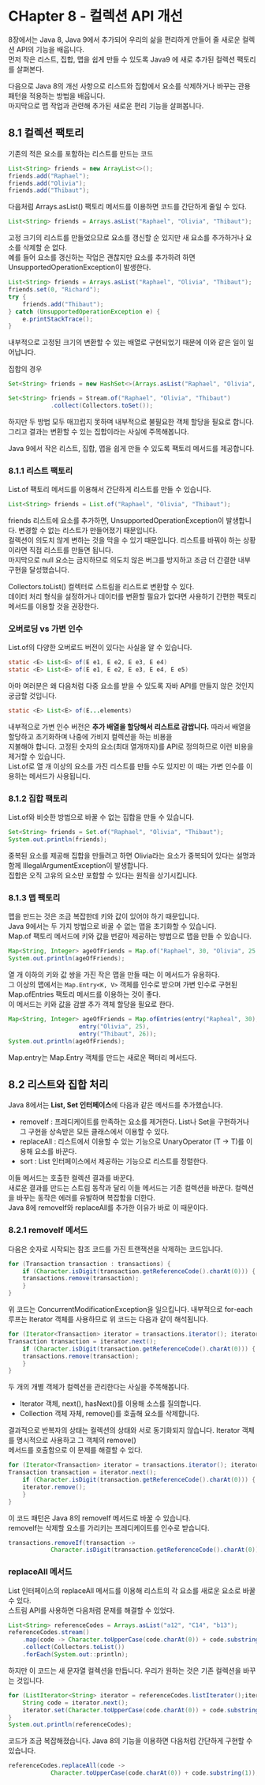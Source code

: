# CHapter 8 - 컬렉션 API 개선
8장에서는 Java 8, Java 9에서 추가되어 우리의 삶을 편리하게 만들어 줄 새로운 컬렉션 API의 기능을 배웁니다.  
먼저 작은 리스트, 집합, 맵을 쉽게 만들 수 있도록 Java9 에 새로 추가된 컬렉션 팩토리를 살펴본다.  
  
다음으로 Java 8의 개선 사항으로 리스트와 집합에서 요소를 삭제하거나 바꾸는 관용 패턴을 적용하는 방법을 배웁니다.  
마지막으로 맵 작업과 관련해 추가된 새로운 편리 기능을 살펴봅니다.  
  
## 8.1 컬렉션 팩토리
기존의 적은 요소를 포함하는 리스트를 만드는 코드
```java
List<String> friends = new ArrayList<>();
friends.add("Raphael");
friends.add("Olivia");
friends.add("Thibaut");
```
다음처럼 Arrays.asList() 팩토리 메서드를 이용하면 코드를 간단하게 줄일 수 있다.  
```java
List<String> friends = Arrays.asList("Raphael", "Olivia", "Thibaut");
```
고정 크기의 리스트를 만들었으므로 요소를 갱신할 순 있지만 새 요소를 추가하거나 요소를 삭제할 순 없다.  
예를 들어 요소를 갱신하는 작업은 괜찮지만 요소를 추가하려 하면 UnsupportedOperationException이 발생한다.  
```java
List<String> friends = Arrays.asList("Raphael", "Olivia", "Thibaut");
friends.set(0, "Richard");
try {
	friends.add("Thibaut");
} catch (UnsupportedOperationException e) {
	e.printStackTrace();
}
```
  
내부적으로 고정된 크기의 변환할 수 있는 배열로 구현되었기 때문에 이와 같은 일이 일어납니다.  
  
집합의 경우  
```java
Set<String> friends = new HashSet<>(Arrays.asList("Raphael", "Olivia", "Thibaut"));

Set<String> friends = Stream.of("Raphael", "Olivia", "Thibaut")
			.collect(Collectors.toSet());
```
하지만 두 방법 모두 매끄럽지 못하며 내부적으로 불필요한 객체 할당을 필요로 합니다.  
그리고 결과는 변환할 수 있는 집합이라는 사실에 주목해봅니다.  
  
Java 9에서 작은 리스트, 집합, 맵을 쉽게 만들 수 있도록 팩토리 메서드를 제공합니다.  
  
### 8.1.1 리스트 팩토리
List.of 팩토리 메서드를 이용해서 간단하게 리스트를 만들 수 있습니다.  
```java
List<String> friends = List.of("Raphael", "Olivia", "Thibaut");
```
friends 리스트에 요소를 추가하면, UnsupportedOperationException이 발생합니다. 변경할 수 없는 리스트가 만들어졌기 때문입니다.  
컬렉션이 의도치 않게 변하는 것을 막을 수 있기 때문입니다. 리스트를 바꿔야 하는 상황이라면 직접 리스트를 만들면 됩니다.  
마지막으로 null 요소는 금지하므로 의도치 않은 버그를 방지하고 조금 더 간결한 내부 구현을 달성했습니다.  
  
Collectors.toList() 컬렉터로 스트림을 리스트로 변환할 수 있다.  
데이터 처리 형식을 설정하거나 데이터를 변환할 필요가 없다면 사용하기 간편한 팩토리 메서드를 이용할 것을 권장한다.  
  
### 오버로딩 vs 가변 인수
List.of의 다양한 오버로드 버전이 있다는 사실을 알 수 있습니다.  
```java
static <E> List<E> of(E e1, E e2, E e3, E e4)
static <E> List<E> of(E e1, E e2, E e3, E e4, E e5)
```
아마 여러분은 왜 다음처럼 다중 요소를 받을 수 있도록 자바 API를 만들지 않은 것인지 궁금할 것입니다.  
```java
static <E> List<E> of(E...elements)
```
  
내부적으로 가변 인수 버전은 **추가 배열을 할당해서 리스트로 감쌉니다.** 따라서 배열을 할당하고 초기화하며 나중에 가비지 컬렉션을 하는 비용을  
지불해야 합니다. 고정된 숫자의 요소(최대 열개까지)를 API로 정의하므로 이런 비용을 제거할 수 있습니다.  
List.of로 열 개 이상의 요소를 가진 리스트를 만들 수도 있지만 이 때는 가변 인수를 이용하는 메서드가 사용됩니다.  
  
### 8.1.2 집합 팩토리
List.of와 비슷한 방법으로 바꿀 수 없는 집합을 만들 수 있습니다.  
```java
Set<String> friends = Set.of("Raphael", "Olivia", "Thibaut");
System.out.println(friends);
```
중복된 요소를 제공해 집합을 만들려고 하면 Olivia라는 요소가 중복되어 있다는 설명과 함께 IllegalArgumentException이 발생합니다.  
집합은 오직 고유의 요소만 포함할 수 있다는 원칙을 상기시킵니다.  

### 8.1.3 맵 팩토리
맵을 만드는 것은 조금 복잡한데 키와 값이 있어야 하기 때문입니다.  
Java 9에서는 두 가지 방법으로 바꿀 수 없는 맵을 초기화할 수 있습니다.  
Map.of 팩토리 메서드에 키와 값을 번갈아 제공하는 방법으로 맵을 만들 수 있습니다.  
```java
Map<String, Integer> ageOfFriends = Map.of("Raphael", 30, "Olivia", 25, "Thibaut", 26);
System.out.println(ageOfFriends);
```
열 개 이하의 키와 값 쌍을 가진 작은 맵을 만들 때는 이 메서드가 유용하다.  
그 이상의 맵에서는 `Map.Entry<K, V>` 객체를 인수로 받으며 가변 인수로 구현된 Map.ofEntries 팩토리 메서드를 이용하는 것이 좋다.  
이 메서드는 키와 값을 감쌀 추가 객체 할당을 필요로 한다.  
```java
Map<String, Integer> ageOfFriends = Map.ofEntries(entry("Rapheal", 30),
					entry("Olivia", 25),
					entry("Thibaut", 26));
System.out.println(ageOfFriends);
```
Map.entry는 Map.Entry 객체를 만드는 새로운 팩터리 메서드다.  
  
## 8.2 리스트와 집합 처리
Java 8에서는 **List, Set 인터페이스**에 다음과 같은 메서드를 추가했습니다.  
- removeIf : 프레디케이트를 만족하는 요소를 제거한다. List나 Set을 구현하거나 그 구현을 상속받은 모든 클래스에서 이용할 수 있다.  
- replaceAll : 리스트에서 이용할 수 있는 기능으로 UnaryOperator (T -> T)를 이용해 요소를 바꾼다.  
- sort : List 인터페이스에서 제공하는 기능으로 리스트를 정렬한다.  
  
이들 메서드는 호출한 컬렉션 결과를 바꾼다.  
새로운 결과를 만드는 스트림 동작과 달리 이들 메서드는 기존 컬렉션을 바꾼다. 컬렉션을 바꾸는 동작은 에러를 유발하며 복잡함을 더한다.  
Java 8에 removeIf와 replaceAll를 추가한 이유가 바로 이 때문이다.  
  
### 8.2.1 removeIf 메서드
다음은 숫자로 시작되는 참조 코드를 가진 트랜잭션을 삭제하는 코드입니다.  
```java
for (Transaction transaction : transactions) {
	if (Character.isDigit(transaction.getReferenceCode().charAt(0))) {
	transactions.remove(transaction);
	}
}
```
위 코드는 ConcurrentModificationException을 일으킵니다. 내부적으로 for-each 루프는 Iterator 객체를 사용하므로 위 코드는 다음과 같이 해석됩니다.  
```java
for (Iterator<Transaction> iterator = transactions.iterator(); iterator.hasNext();) {
Transaction transaction = iterator.next();
	if (Character.isDigit(transaction.getReferenceCode().charAt(0))) {
	transactions.remove(transaction);
	}
}
```
두 개의 개별 객체가 컬렉션을 관리한다는 사실을 주목해봅니다.  
- Iterator 객체, next(), hasNext()를 이용해 소스를 질의합니다.  
- Collection 객체 자체, remove()를 호출해 요소를 삭제합니다.  
  
결과적으로 반복자의 상태는 컬렉션의 상태와 서로 동기화되지 않습니다. Iterator 객체를 명시적으로 사용하고 그 객체의 remove()  
메서드를 호출함으로 이 문제를 해결할 수 있다.  
```java
for (Iterator<Transaction> iterator = transactions.iterator(); iterator.hasNext();) {
Transaction transaction = iterator.next();
	if (Character.isDigit(transaction.getReferenceCode().charAt(0))) {
	iterator.remove();
	}
}
```
이 코드 패턴은 Java 8의 removeIf 메서드로 바꿀 수 있습니다.  
removeIf는 삭제할 요소를 가리키는 프레디케이트를 인수로 받습니다.  
```java
transactions.removeIf(transaction ->
			Character.isDigit(transaction.getReferenceCode().charAt(0)));
```
  
### replaceAll 메서드
List 인터페이스의 replaceAll 메서드를 이용해 리스트의 각 요소를 새로운 요소로 바꿀 수 있다.  
스트림 API를 사용하면 다음처럼 문제를 해결할 수 있었다.  
```java
List<String> referenceCodes = Arrays.asList("a12", "C14", "b13");
referenceCodes.stream()
	.map(code -> Character.toUpperCase(code.charAt(0)) + code.substring(1))
	.collect(Collectors.toList())
	.forEach(System.out::println);
```
하지만 이 코드는 새 문자열 컬렉션을 만듭니다. 우리가 원하는 것은 기존 컬렉션을 바꾸는 것입니다.  
```java
for (ListIterator<String> iterator = referenceCodes.listIterator();iterator.hasNext();) {
	String code = iterator.next();
	iterator.set(Character.toUpperCase(code.charAt(0)) + code.substring(1));
}
System.out.println(referenceCodes);
```
코드가 조금 복잡해졌습니다. Java 8의 기능을 이용하면 다음처럼 간단하게 구현할 수 있습니다.  
```java
referenceCodes.replaceAll(code ->
			Character.toUpperCase(code.charAt(0)) + code.substring(1));
```



